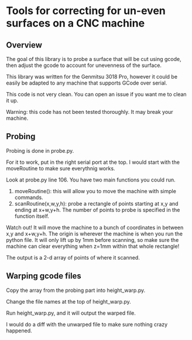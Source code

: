 # Tools for correcting for un-even surfaces on a CNC machine

## Overview

The goal of this library is to probe a surface that will be cut using gcode, then adjust the gcode to account for unevenness of the surface.

This library was written for the Genmitsu 3018 Pro, however it could be easily be adapted to any machine that supports GCode over serial.

This code is not very clean. You can open an issue if you want me to clean it up.

Warning: this code has not been tested thoroughly. It may break your machine.

## Probing

Probing is done in probe.py.

For it to work, put in the right serial port at the top. I would start with the moveRoutine to make sure everythnig works.

Look at probe.py line 106. You have two main functions you could run.

1) moveRoutine(): this will allow you to move the machine with simple commands.
2) scanRoutine(x,w,y,h): probe a rectangle of points starting at x,y and ending at x+w,y+h. The number of points to probe is specified in the function itself.

Watch out! It will move the machine to a bunch of coordinates in between x,y and x+w,y+h. The origin is wherever the machine is when you run the python file. It will only lift up by 1mm before scanning, so make sure the machine can clear everything when z=1mm within that whole rectangle!

The output is a 2-d array of points of where it scanned.

## Warping gcode files

Copy the array from the probing part into height_warp.py.

Change the file names at the top of height_warp.py.

Run height_warp.py, and it will output the warped file.

I would do a diff with the unwarped file to make sure nothing crazy happened.
